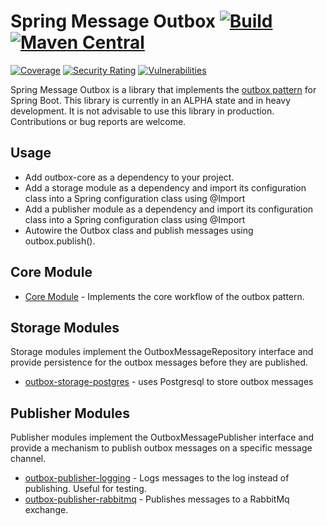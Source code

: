 # Spring Message Outbox [![Build](https://github.com/jblabs-org/spring-message-outbox/workflows/Build%20and%20Test/badge.svg)](https://github.com/jblabs-org/spring-message-outbox/actions) [![Maven Central](https://maven-badges.herokuapp.com/maven-central/org.jblabs/outbox-core/badge.svg)](https://maven-badges.herokuapp.com/maven-central/org.jblabs/)
[![Coverage](https://sonarcloud.io/api/project_badges/measure?project=jblabs-org_spring-message-outbox&metric=coverage)](https://sonarcloud.io/dashboard?id=jblabs-org_spring-message-outbox) [![Security Rating](https://sonarcloud.io/api/project_badges/measure?project=jblabs-org_spring-message-outbox&metric=security_rating)](https://sonarcloud.io/dashboard?id=jblabs-org_spring-message-outbox) [![Vulnerabilities](https://sonarcloud.io/api/project_badges/measure?project=jblabs-org_spring-message-outbox&metric=vulnerabilities)](https://sonarcloud.io/dashboard?id=jblabs-org_spring-message-outbox) 

Spring Message Outbox is a library that implements the
[outbox pattern](https://microservices.io/patterns/data/transactional-outbox.html) 
for Spring Boot.  This library is currently in an ALPHA state and in heavy development.  It is not
advisable to use this library in production.  Contributions or bug reports are welcome. 

## Usage
- Add outbox-core as a dependency to your project.
- Add a storage module as a dependency and import its configuration class into a Spring configuration class 
  using @Import
- Add a publisher module as a dependency and import its configuration class into a Spring configuration class 
  using @Import
- Autowire the Outbox class and publish messages using outbox.publish().
  
## Core Module
- [Core Module](/outbox-core) - Implements the core workflow of the outbox pattern.

## Storage Modules
Storage modules implement the OutboxMessageRepository interface and provide persistence for the outbox messages
before they are published.

- [outbox-storage-postgres](/outbox-storage-postgres) - uses Postgresql to store outbox messages

## Publisher Modules
Publisher modules implement the OutboxMessagePublisher interface and provide a mechanism to publish outbox 
messages on a specific message channel.

- [outbox-publisher-logging](/outbox-publisher-logging) - Logs messages to the log instead of publishing.  Useful for testing.
- [outbox-publisher-rabbitmq](/outbox-publisher-rabbitmq) - Publishes messages to a RabbitMq exchange.

